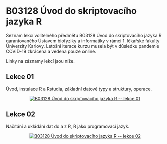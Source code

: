 # B03128 Úvod do skriptovacího jazyka R

Seznam lekcí volitelného předmětu B03128 Úvod do skriptovacího jazyka R garantovaného Ústavem biofyziky a informatiky v rámci 1. lékařské fakulty Univerzity Karlovy. Letošní iterace kurzu musela být v důsledku pandemie COVID-19 zkrácena a vedena pouze online.

Linky na záznamy lekcí jsou níže.


## Lekce 01

Úvod, instalace R a Rstudia, základní datové typy a struktury, operace.

<p align = "center">
  <a href = "https://youtu.be/aGR_Lp-d4Qo" target = "_blank">
    <img src = "https://img.youtube.com/vi/aGR_Lp-d4Qo/hqdefault.jpg" alt = "B03128 Úvod do skriptovacího jazyka R -- lekce 01">
  </a> 
</p>


## Lekce 02

Načítání a ukládání dat do a z R, R jako programovací jazyk.

<p align = "center">
  <a href = "https://youtu.be/UMuvesUFZ_w" target = "_blank">
    <img src = "https://img.youtube.com/vi/UMuvesUFZ_w/hqdefault.jpg" alt = "B03128 Úvod do skriptovacího jazyka R -- lekce 02">
  </a> 
</p>

